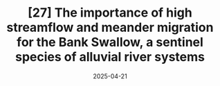 ---
title: "[27] The importance of high streamflow and meander migration for the Bank Swallow, a sentinel species of alluvial river systems"
collection: publications
permalink: /publication/2025-streamflowBankSwallow
date: 2025-04-21
venue: 'Ecological Indicators'
link: https://doi.org/10.1016/j.ecolind.2025.113460
openaccess: true
data: 'https://doi.org/10.5281/zenodo.15233094'
paperurl: "/files/Golet et al. 2025 - streamflow Bank Swallow.pdf"
citation: "Golet G, Dybala KE, Silveira JG, Henderson A, Isola J, Wright DH, Melcer R, Tsao D (2025) The importance of high streamflow and meander migration for the Bank Swallow, a sentinel species of alluvial river systems. <i>Ecological Indicators</i> 174:113460. DOI: 10.1016/j.ecolind.2025.113460"
---